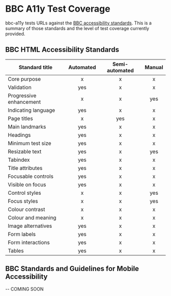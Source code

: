 # BBC A11y Test Coverage

bbc-a11y tests URLs against the [BBC accessibility
standards](http://www.bbc.co.uk/guidelines/futuremedia/accessibility/). This is
a summary of those standards and the level of test coverage currently provided.

## BBC HTML Accessibility Standards

| Standard title          | Automated | Semi-automated | Manual |
| ----------------------- |:---------:|:--------------:|:------:|
| Core purpose            |     x     |        x       |    x   |
| Validation              |    yes    |        x       |    x   |
| Progressive enhancement |     x     |        x       |   yes  |
| Indicating language     |    yes    |        x       |    x   |
| Page titles             |     x     |       yes      |    x   |
| Main landmarks          |    yes    |        x       |    x   |
| Headings                |    yes    |        x       |    x   |
| Minimum test size       |    yes    |        x       |    x   |
| Resizable text          |    yes    |        x       |   yes  |
| Tabindex                |    yes    |        x       |    x   |
| Title attributes        |    yes    |        x       |    x   |
| Focusable controls      |    yes    |        x       |    x   |
| Visible on focus        |    yes    |        x       |    x   |
| Control styles          |     x     |        x       |   yes  |
| Focus styles            |     x     |        x       |   yes  |
| Colour contrast         |     x     |        x       |    x   |
| Colour and meaning      |     x     |        x       |    x   |
| Image alternatives      |    yes    |        x       |    x   |
| Form labels             |    yes    |        x       |    x   |
| Form interactions       |    yes    |        x       |    x   |
| Tables                  |    yes    |        x       |    x   |

## BBC Standards and Guidelines for Mobile Accessibility

-- COMING SOON
